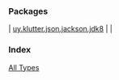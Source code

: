 


### Packages


| [uy.klutter.json.jackson.jdk8](uy.klutter.json.jackson.jdk8/index.md) |  |


### Index

[All Types](alltypes/index.md)